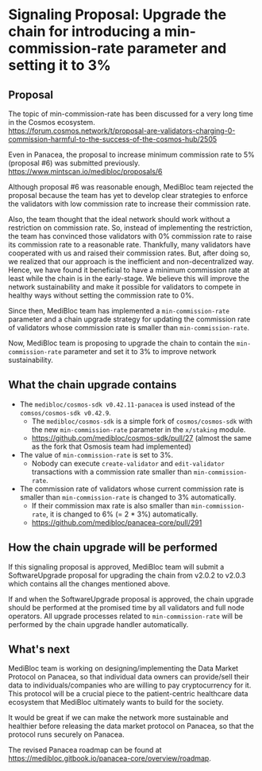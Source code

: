 # Signaling Proposal: Upgrade the chain for introducing a min-commission-rate parameter and setting it to 3%


## Proposal

The topic of min-commission-rate has been discussed for a very long time in the Cosmos ecosystem.<br>
https://forum.cosmos.network/t/proposal-are-validators-charging-0-commission-harmful-to-the-success-of-the-cosmos-hub/2505

Even in Panacea, the proposal to increase minimum commission rate to 5% (proposal #6) was submitted previously.<br>
https://www.mintscan.io/medibloc/proposals/6

Although proposal #6 was reasonable enough, MediBloc team rejected the proposal because the team has yet to develop clear strategies to enforce the validators with low commission rate to increase their commission rate.

Also, the team thought that the ideal network should work without a restriction on commission rate. So, instead of implementing the restriction, the team has convinced those validators with 0% commission rate to raise its commission rate to a reasonable rate. Thankfully, many validators have cooperated with us and raised their commission rates. But, after doing so, we realized that our approach is the inefficient and non-decentralized way. Hence, we have found it beneficial to have a minimum commission rate at least while the chain is in the early-stage. We believe this will improve the network sustainability and make it possible for validators to compete in healthy ways without setting the commission rate to 0%.

Since then, MediBloc team has implemented a `min-commission-rate` parameter and a chain upgrade strategy for updating the commission rate of validators whose commission rate is smaller than `min-commission-rate`.

Now, MediBloc team is proposing to upgrade the chain to contain the `min-commission-rate` parameter and set it to 3% to improve network sustainability.


## What the chain upgrade contains

- The `medibloc/cosmos-sdk v0.42.11-panacea` is used instead of the `comsos/cosmos-sdk v0.42.9`.
    - The `medibloc/cosmos-sdk` is a simple fork of `cosmos/cosmos-sdk` with the new `min-commission-rate` parameter in the `x/staking` module.
    - https://github.com/medibloc/cosmos-sdk/pull/27 (almost the same as the fork that Osmosis team had implemented)
- The value of `min-commission-rate` is set to 3%.
    - Nobody can execute `create-validator` and `edit-validator` transactions with a commission rate smaller than `min-commission-rate`.
- The commission rate of validators whose current commission rate is smaller than `min-commission-rate` is changed to 3% automatically.
    - If their commission max rate is also smaller than `min-commission-rate`, it is changed to 6% (= 2 * 3%) automatically.
    - https://github.com/medibloc/panacea-core/pull/291


## How the chain upgrade will be performed

If this signaling proposal is approved, MediBloc team will submit a SoftwareUpgrade proposal for upgrading the chain from v2.0.2 to v2.0.3 which contains all the changes mentioned above.

If and when the SoftwareUpgrade proposal is approved, the chain upgrade should be performed at the promised time by all validators and full node operators. All upgrade processes related to `min-commission-rate` will be performed by the chain upgrade handler automatically.


## What's next

MediBloc team is working on designing/implementing the Data Market Protocol on Panacea, so that individual data owners can provide/sell their data to individuals/companies who are willing to pay cryptocurrency for it.
This protocol will be a crucial piece to the patient-centric healthcare data ecosystem that MediBloc ultimately wants to build for the society.

It would be great if we can make the network more sustainable and healthier before releasing the data market protocol on Panacea, so that the protocol runs securely on Panacea.

The revised Panacea roadmap can be found at https://medibloc.gitbook.io/panacea-core/overview/roadmap.